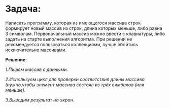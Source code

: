 # Задача: 
Написать программу, которая из имеющегося массива строк формирует новый массив из строк, длина которых меньше, либо равна 3 символам. Первоначальный массив можно ввести с клавиатуры, либо задать на старте выполнения алгоритма. При решении не рекомендуется пользоваться коллекциями, лучше обойтись исключительно массивами.

**Решение**: 

*1.Пишем массив с данными.*

*2.Используем цикл для проверки соответствия длины массива (нужно,чтобы элемент массива состоял из трёх символов (или меньше).* 

*3.Выводим результат на экран.*
